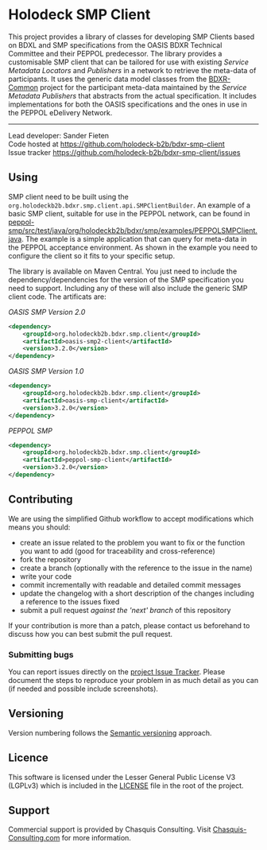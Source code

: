 # Holodeck SMP Client
This project provides a library of classes for developing SMP Clients based on BDXL and SMP specifications from the OASIS BDXR Technical Committee and their PEPPOL predecessor. The library provides a customisable SMP client that can be tailored for use with existing _Service Metadata Locators_ and _Publishers_ in a network to retrieve the meta-data of participants. It uses the generic data model classes from the [BDXR-Common](https://github.com/holodeck-b2b/bdxr-common) project for the participant meta-data maintained by the <i>Service Metadata Publishers</i> that abstracts from the actual specification. It includes implementations for both the OASIS specifications and the ones in use in the PEPPOL eDelivery Network.

__________________
Lead developer: Sander Fieten  
Code hosted at https://github.com/holodeck-b2b/bdxr-smp-client  
Issue tracker https://github.com/holodeck-b2b/bdxr-smp-client/issues  

##  Using
SMP client need to be built using the `org.holodeckb2b.bdxr.smp.client.api.SMPClientBuilder`. An example of a basic SMP client, suitable for use in the PEPPOL network, can be found in [peppol-smp/src/test/java/org/holodeckb2b/bdxr/smp/examples/PEPPOLSMPClient.java](peppol-smp/src/test/java/org/holodeckb2b/bdxr/smp/examples/PEPPOLSMPClient.java).
The example is a simple application that can query for meta-data in the PEPPOL acceptance environment. As shown in the example you need to configure the client so it fits to your specific setup.

The library is available on Maven Central. You just need to include the dependency/dependencies for the version of the SMP specification you need to support. Including any of these will also include the generic SMP client code. The artificats are:

_OASIS SMP Version 2.0_
```xml
<dependency>
    <groupId>org.holodeckb2b.bdxr.smp.client</groupId>
    <artifactId>oasis-smp2-client</artifactId>
    <version>3.2.0</version>
</dependency>
```

_OASIS SMP Version 1.0_
```xml
<dependency>
    <groupId>org.holodeckb2b.bdxr.smp.client</groupId>
    <artifactId>oasis-smp-client</artifactId>
    <version>3.2.0</version>
</dependency>
```

_PEPPOL SMP_
```xml
<dependency>
    <groupId>org.holodeckb2b.bdxr.smp.client</groupId>
    <artifactId>peppol-smp-client</artifactId>
    <version>3.2.0</version>
</dependency>
```

## Contributing
We are using the simplified Github workflow to accept modifications which means you should:
* create an issue related to the problem you want to fix or the function you want to add (good for traceability and cross-reference)
* fork the repository
* create a branch (optionally with the reference to the issue in the name)
* write your code
* commit incrementally with readable and detailed commit messages
* update the changelog with a short description of the changes including a reference to the issues fixed
* submit a pull request *against the 'next' branch* of this repository

If your contribution is more than a patch, please contact us beforehand to discuss how you can best submit the pull request.

### Submitting bugs
You can report issues directly on the [project Issue Tracker](https://github.com/holodeck-b2b/bdxr-smp-client/issues).
Please document the steps to reproduce your problem in as much detail as you can (if needed and possible include screenshots).

## Versioning
Version numbering follows the [Semantic versioning](http://semver.org/) approach.

## Licence
This software is licensed under the Lesser General Public License V3 (LGPLv3) which is included in the [LICENSE](LICENSE) file in the root of the project.

## Support
Commercial support is provided by Chasquis Consulting. Visit [Chasquis-Consulting.com](http://chasquis-consulting.com/holodeck-b2b-support/) for more information.
